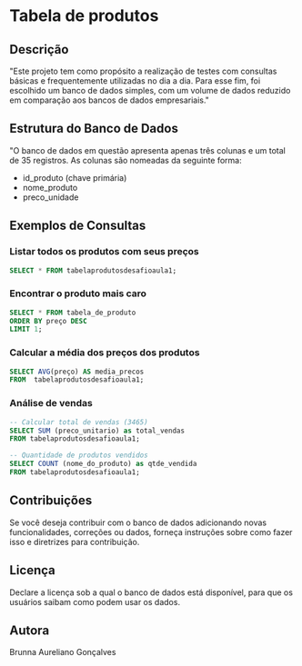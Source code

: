 
# Tabela de produtos 

## Descrição
"Este projeto tem como propósito a realização de testes com consultas básicas e frequentemente utilizadas no dia a dia. 
Para esse fim, foi escolhido um banco de dados simples, com um volume de dados reduzido em comparação aos bancos de dados empresariais."

## Estrutura do Banco de Dados
"O banco de dados em questão apresenta apenas três colunas e um total de 35 registros. As colunas são nomeadas da seguinte forma: 
  - id_produto (chave primária)
  - nome_produto
  - preco_unidade

## Exemplos de Consultas

### Listar todos os produtos com seus preços
```sql
SELECT * FROM tabelaprodutosdesafioaula1;
```
### Encontrar o produto mais caro
```sql
SELECT * FROM tabela_de_produto
ORDER BY preço DESC
LIMIT 1;
```
### Calcular a média dos preços dos produtos
```sql
SELECT AVG(preço) AS media_precos
FROM  tabelaprodutosdesafioaula1;
```
### Análise de vendas 
```sql
-- Calcular total de vendas (3465)
SELECT SUM (preco_unitario) as total_vendas
FROM tabelaprodutosdesafioaula1;

-- Quantidade de produtos vendidos
SELECT COUNT (nome_do_produto) as qtde_vendida
FROM tabelaprodutosdesafioaula1;
```

## Contribuições
Se você deseja contribuir com o banco de dados adicionando novas funcionalidades, correções ou dados, forneça instruções sobre como fazer isso e diretrizes para contribuição.

## Licença
Declare a licença sob a qual o banco de dados está disponível, para que os usuários saibam como podem usar os dados.

## Autora
Brunna Aureliano Gonçalves
